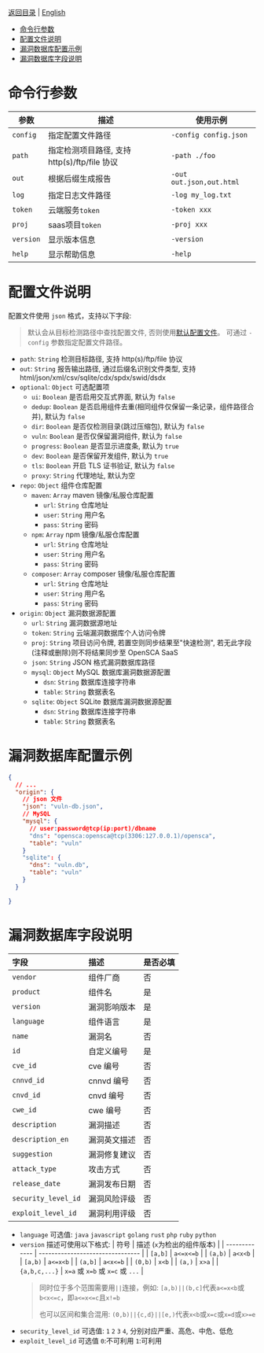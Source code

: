 [返回目录](/docs/README-zh-CN.md) | [English](./Configuration-and-Parameters.md)

- [命令行参数](#命令行参数)
- [配置文件说明](#配置文件说明)
- [漏洞数据库配置示例](#漏洞数据库配置示例)
- [漏洞数据库字段说明](#漏洞数据库字段说明)


# 命令行参数

| 参数      | 描述                                         | 使用示例                 |
| --------- | -------------------------------------------- | ------------------------ |
| `config`  | 指定配置文件路径                             | `-config config.json`    |
| `path`    | 指定检测项目路径, 支持 http(s)/ftp/file 协议 | `-path ./foo`            |
| `out`     | 根据后缀生成报告                             | `-out out.json,out.html` |
| `log`     | 指定日志文件路径                             | `-log my_log.txt`        |
| `token`   | 云端服务`token`                              | `-token xxx`             |
| `proj`    | saas项目`token`                              | `-proj xxx`              |
| `version` | 显示版本信息                                 | `-version`               |
| `help`    | 显示帮助信息                                 | `-help`                  |

# 配置文件说明

配置文件使用 `json` 格式，支持以下字段: 
> 默认会从目标检测路径中查找配置文件, 否则使用[默认配置文件](/config.json)。 可通过 `-config` 参数指定配置文件路径。

- `path`: `String` 检测目标路径, 支持 http(s)/ftp/file 协议
- `out`: `String` 报告输出路径, 通过后缀名识别文件类型, 支持 html/json/xml/csv/sqlite/cdx/spdx/swid/dsdx
- `optional`: `Object` 可选配置项
  - `ui`: `Boolean` 是否启用交互式界面, 默认为 `false`
  - `dedup`: `Boolean` 是否启用组件去重(相同组件仅保留一条记录，组件路径合并), 默认为 `false`
  - `dir`: `Boolean` 是否仅检测目录(跳过压缩包), 默认为 `false`
  - `vuln`: `Boolean` 是否仅保留漏洞组件, 默认为 `false`
  - `progress`: `Boolean` 是否显示进度条, 默认为 `true`
  - `dev`: `Boolean` 是否保留开发组件, 默认为 `true`
  - `tls`: `Boolean` 开启 TLS 证书验证, 默认为 `false`
  - `proxy`: `String` 代理地址, 默认为空
- `repo`: `Object` 组件仓库配置
  - `maven`: `Array` maven 镜像/私服仓库配置
    - `url`: `String` 仓库地址
    - `user`: `String` 用户名
    - `pass`: `String` 密码
  - `npm`: `Array` npm 镜像/私服仓库配置
    - `url`: `String` 仓库地址
    - `user`: `String` 用户名
    - `pass`: `String` 密码  
  - `composer`: `Array` composer 镜像/私服仓库配置
    - `url`: `String` 仓库地址
    - `user`: `String` 用户名
    - `pass`: `String` 密码
- `origin`: `Object` 漏洞数据源配置
  - `url`: `String` 漏洞数据源地址
  - `token`: `String` 云端漏洞数据库个人访问令牌
  - `proj`: `String` 项目访问令牌, 若置空则同步结果至"快速检测", 若无此字段(注释或删除)则不将结果同步至 OpenSCA SaaS
  - `json`: `String` JSON 格式漏洞数据库路径
  - `mysql`: `Object` MySQL 数据库漏洞数据源配置
    - `dsn`: `String` 数据库连接字符串
    - `table`: `String` 数据表名
  - `sqlite`: `Object` SQLite 数据库漏洞数据源配置
    - `dsn`: `String` 数据库连接字符串
    - `table`: `String` 数据表名

# 漏洞数据库配置示例

```json
{
  // ...
  "origin": {
    // json 文件
    "json": "vuln-db.json",
    // MySQL
    "mysql": {
      // user:password@tcp(ip:port)/dbname
      "dns": "opensca:opensca@tcp(3306:127.0.0.1)/opensca",
      "table": "vuln"
    }
    "sqlite": {
      "dns": "vuln.db",
      "table": "vuln"
    }
  }

}
```

# 漏洞数据库字段说明

| 字段                | 描述                              | 是否必填 |
| :------------------ | :-------------------------------- | :------- |
| `vendor`            | 组件厂商                          | 否       |
| `product`           | 组件名                            | 是       |
| `version`           | 漏洞影响版本                      | 是       |
| `language`          | 组件语言                          | 是       |
| `name`              | 漏洞名                            | 否       |
| `id`                | 自定义编号                        | 是       |
| `cve_id`            | cve 编号                          | 否       |
| `cnnvd_id`          | cnnvd 编号                        | 否       |
| `cnvd_id`           | cnvd 编号                         | 否       |
| `cwe_id`            | cwe 编号                          | 否       |
| `description`       | 漏洞描述                          | 否       |
| `description_en`    | 漏洞英文描述                      | 否       |
| `suggestion`        | 漏洞修复建议                      | 否       |
| `attack_type`       | 攻击方式                          | 否       |
| `release_date`      | 漏洞发布日期                      | 否       |
| `security_level_id` | 漏洞风险评级   | 否       |
| `exploit_level_id`  | 漏洞利用评级 | 否       |

- `language` 可选值: `java` `javascript` `golang` `rust` `php` `ruby` `python`
- `version` 描述可使用以下格式:
  | 符号          | 描述 (`x`为检出的组件版本)        |
  | ------------- | -------------------------------- |
  | `[a,b]`       | `a<=x<=b`                        |
  | `(a,b)`       | `a<x<b`                          |
  | `[a,b)`       | `a<=x<b`                         |
  | `(a,b]`       | `a<x<=b`                         |
  | `(0,b)`       | `x<b`                            |
  | `(a,)`        | `x>a`                            |
  | `{a,b,c,...}` | `x=a` 或 `x=b` 或 `x=c` 或 `...` |
  > 同时位于多个范围需要用`||`连接，例如: `[a,b)||(b,c]`代表`a<=x<b`或`b<x<=c`，即`a<=x<=c`且`x!=b`
  > 
  > 也可以区间和集合混用: `(0,b)||{c,d}||[e,)`代表`x<b`或`x=c`或`x=d`或`x>=e`
- `security_level_id` 可选值: `1` `2` `3` `4`, 分别对应严重、高危、中危、低危
- `exploit_level_id` 可选值 `0`:不可利用 `1`:可利用
